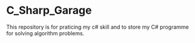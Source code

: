 # C_Sharp_Garage

This repository is for praticing my c# skill and to store my C# programme for solving algorithm problems. 
